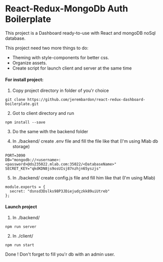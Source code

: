 # React-Redux-MongoDb Auth Boilerplate

This project is a Dashboard ready-to-use with React and mongoDB noSql database.

This project need two more things to do:

  - Theming with style-components for better css.
  - Organize assets.
  - Create script for launch client and server at the same time
  
  
#### For install project:

1. Copy project directory in folder of you'r choice
```
git clone https://github.com/jerembardon/react-redux-dashboard-boilerplate.git
```


2. Got to client directory and run
```
npm install --save
```


3. Do the same with the backend folder


4. In ./backend/ create .env file and fill the file like that (I'm using Mlab db storage)
```
PORT=3090
DB="mongodb://<username>:<password>@ds235022.mlab.com:35022/<DatabaseName>"
SECRET_KEY="qkdKDN8js9osUIsj87nzhjn65yszjs"
```


5. In ./backend/ create config.js file and fill him like that (I'm using Mlab)
```
module.exports = {
  secret: "dsnsd3Dslks98P3JDiejudçzkk89uiUtreb"
};
```

#### Launch project

1. In ./backend/
```
npm run server
```

2. In ./client/
```
npm run start
```


Done ! 
Don't forget to fill you'r db with an admin user.
